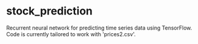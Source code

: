 # stock_prediction
Recurrent neural network for predicting time series data using TensorFlow. Code is currently tailored to work with 'prices2.csv'.
